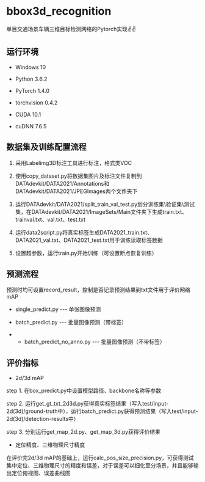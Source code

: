 # bbox3d_recognition

单目交通场景车辆三维目标检测网络的Pytorch实现✌✌

## 运行环境

- Windows 10

- Python 3.6.2

- PyTorch 1.4.0

- torchvision 0.4.2

- CUDA 10.1

- cuDNN 7.6.5

## 数据集及训练配置流程

1. 采用Labelimg3D标注工具进行标注，格式类VOC

2. 使用copy_dataset.py将数据集图片及标注文件复制到DATAdevkit/DATA2021/Annotations和DATAdevkit/DATA2021/JPEGImages两个文件夹下

3. 运行DATAdevkit/DATA2021/split_train_val_test.py划分训练集\验证集\测试集，在DATAdevkit/DATA2021/ImageSets/Main文件夹下生成train.txt、trainval.txt、val.txt、test.txt

4. 运行data2script.py将真实标签生成DATA2021_train.txt、DATA2021_val.txt、DATA2021_test.txt用于训练读取标签数据

5. 设置超参数，运行train.py开始训练（可设置断点恢复训练）

## 预测流程

预测时均可设置record_result，控制是否记录预测结果到txt文件用于评价网络mAP

- single_predict.py --- 单张图像预测

- batch_predict.py --- 批量图像预测（带标签）

- - batch_predict_no_anno.py --- 批量图像预测（不带标签）

## 评价指标

- 2d/3d mAP

step 1. 在box_predict.py中设置模型路径、backbone名称等参数

step 2. 运行get_gt_txt_2d3d.py获得真实标签结果（写入test/input-2d(3d)/ground-truth中），运行batch_predict.py获得预测结果（写入test/input-2d(3d)/detection-results中）

step 3. 分别运行get_map_2d.py、get_map_3d.py获得评价结果

- 定位精度、三维物理尺寸精度

在评价完2d/3d mAP的基础上，运行calc_pos_size_precision.py，可获得测试集中定位、三维物理尺寸的精度和误差，对于误差可以细化至分场景，并且能够输出定位俯视图、误差曲线图
